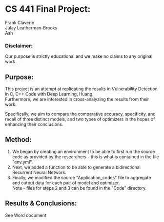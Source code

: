 # CS 441 Final Project:
Frank Claverie  
Julay Leatherman-Brooks  
Ash  

### Disclaimer:  
Our purpose is strictly educational and we make no claims to any original work.

## Purpose:
This project is an attempt at replicating the results in Vulnerability Detection in C, C++ Code with Deep Learning, Huang.  
Furthermore, we are interested in cross-analyzing the results from their work.  

Specifically, we aim to compare the comparative accuracy, specificity, and recall of three distinct models, and two types of optimizers in the hopes of enhancing their conclusions.

## Method:
1. We began by creating an environment to be able to first run the source code as provided by the researchers - this is what is contained in the file "env.yml".  
2. Next, we added a function to be able to generate a bidirectional Recurrent Neural Network.  
3. Finally, we modified the source "Application_codes" file to aggregate and output data for each pair of model and optimizer.  
Note - files for steps 2 and 3 can be found in the "Code" directory.

## Results & Conclusions:
See Word document